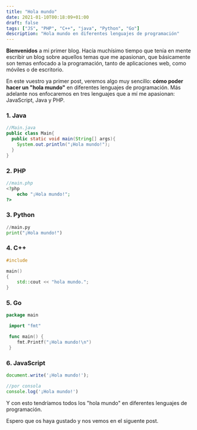 ```yaml
---
title: "Hola mundo"
date: 2021-01-10T00:18:09+01:00
draft: false
tags: ["JS", "PHP", "C++", "java", "Python", "Go"]
description: "Hola mundo en diferentes lenguajes de programación"
---
```


**Bienvenidos** a mi primer blog. Hacía muchísimo tiempo que tenía en mente escribir un blog sobre aquellos temas que me apasionan, que básicamente son temas enfocado a la programación, tanto de aplicaciones web, como móviles o de escritorio.

En este vuestro ya primer post, veremos algo muy sencillo: **cómo poder hacer un "hola mundo"** en diferentes lenguajes de programación. Más adelante nos enfocaremos en tres lenguajes que a mí me apasionan: JavaScript, Java y PHP.

###  1. Java

```java
//Main.java
public class Main{
  public static void main(String[] args){
    System.out.println("¡Hola mundo!");
  }
}
```

###  2. PHP

```php
//main.php
<?php
	echo "¡Hola mundo!";
?>
```

### 3. Python

```python
//main.py
print("¡Hola mundo!")
```



### 4. C++

```c++
#include 

main()
{
	std::cout << "hola mundo.";
}
```

### 5. Go

```go
package main

 import "fmt"

 func main() {
	fmt.Printf("¡Hola mundo!\n")
 }
```

### 6. JavaScript

```javaScript
document.write('¡Hola mundo!');

//por consola
console.log('¡Hola mundo!')
```

Y con esto tendríamos todos los "hola mundo" en diferentes lenguajes de programación.

Espero que os haya gustado y nos vemos en el siguente post.
